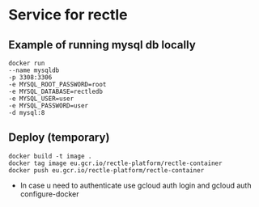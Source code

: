 # Service for rectle

## Example of running mysql db locally

``` 
docker run 
--name mysqldb 
-p 3308:3306 
-e MYSQL_ROOT_PASSWORD=root 
-e MYSQL_DATABASE=rectledb 
-e MYSQL_USER=user 
-e MYSQL_PASSWORD=user 
-d mysql:8 
```

## Deploy (temporary)
```
docker build -t image .
docker tag image eu.gcr.io/rectle-platform/rectle-container
docker push eu.gcr.io/rectle-platform/rectle-container
```
* In case u need to authenticate use gcloud auth login and gcloud auth configure-docker

